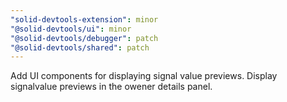 ```yaml
---
"solid-devtools-extension": minor
"@solid-devtools/ui": minor
"@solid-devtools/debugger": patch
"@solid-devtools/shared": patch
---
```


Add UI components for displaying signal value previews. Display signalvalue previews in the owener details panel.
